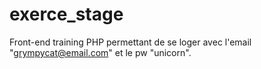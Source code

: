 # exerce_stage
Front-end training
PHP permettant de se loger avec l'email "grympycat@email.com" et le pw "unicorn".
